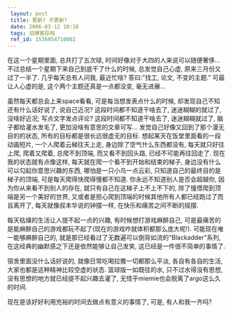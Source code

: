 ```yaml
---
 layout: post
 title: 更新? 不更新?
 date: 2006-03-12 10:16
 tags: 旧博客存档
 ref_id: 1536954710062
---
```

在这一个星期里面, 总共打了五次球, 时间好像对于大四的人来说可以随便奢侈... 不过总结一个星期下来自己到底干了什么的时候, 总发觉自己心虚,
原来三月份又过了一半了. 几乎每天总有人问我, 最近忙啥?  答曰:"找工, 论文, 不变的主题." 可最让人心虚的是, 这个两个主题还真是一点都没变,
毫无进展...



虽然每天都总会上来space看看, 可是每当想发表点什么的时候, 却发现自己不知还有什么话好说了, 说自己近况? 这段时间都不知道干啥去了,
迷迷糊糊的就过了, 没啥好近况; 写点文字发点评论? 这段时间都不知道干啥去了, 迷迷糊糊就过了, 脑子都给灌水发毛了, 更加没啥有意思的文章可写...
发觉自己好像又回到了那个漫无目的的状态, 所有的目标都是很长远很虚无的目标. 想起某天在饭堂里面看的一段动画短片, 一个人爬着云梯往天上走,
身边除了空气什么东西都没有, 每天就只好往上爬, 爬着又爬着, 总爬不到顶端, 而又看不到回头路, 已经不可能再往回走了. 现在我的状态就有点像这样,
每天就在爬一个看不到开始和结束的梯子, 身边没有什么可以勾起你意思兴趣的东西, 哪怕是一只小鸟一点云彩, 只知道自己的最终目的是梯子的顶端,
可是每天爬得快爬得慢都不知道. 你永远不知道别人是否会超越你, 因为你从来看不到别人的存在, 就只有自己在这梯子上不上不下的,
除了憧憬爬到顶端是另一个美好的世界, 又或者是担心爬到顶端的时候其他所有人都已经跑过了而且离开了, 每天就像叔本华说的钟摆一样,
在快乐和痛苦之间不断的摇摆.



每天枯燥的生活让人提不起一点的兴趣, 有时候想打游戏麻醉自己, 可是最痛苦的是能麻醉自己的游戏都玩不起了(现在的游戏咋就体积都那么庞大呢!).
可能现在唯一能够麻醉自己的, 就是那已经看过了无数遍可以倒背如流的"Blackadder"系列, 在这经典的幽默感之下还是依然能够让自己发笑,
这已经是一件很不简单的事情了.



宿舍里面没什么话好说的, 就像日常吃喝拉撒一切都那么平淡, 各自有各自的生活, 大家也都是这种精神比较空虚的状态. 篮球版一如既往的水,
只不过水得没有思想, 没有思想的地方就已经提不起兴趣去灌了, 无怪乎miemie也会脱离了argo这么久的时间.



现在是该好好利用充裕的时间去做点有意义的事情了, 可是, 有人和我一齐吗?

